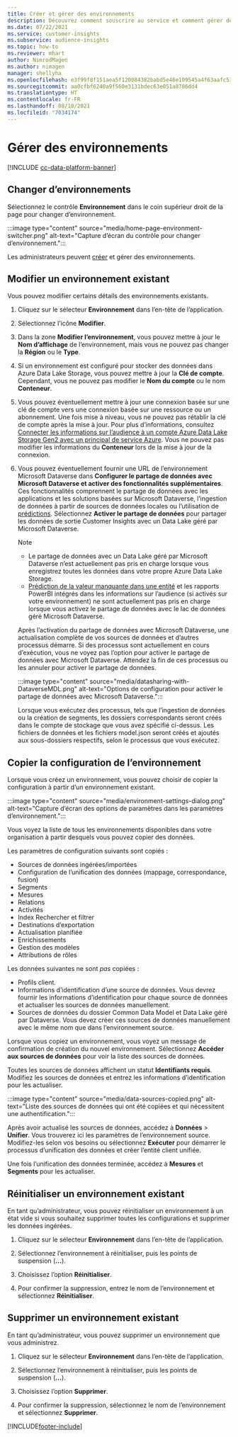```yaml
---
title: Créer et gérer des environnements
description: Découvrez comment souscrire au service et comment gérer des environnements.
ms.date: 07/22/2021
ms.service: customer-insights
ms.subservice: audience-insights
ms.topic: how-to
ms.reviewer: mhart
author: NimrodMagen
ms.author: nimagen
manager: shellyha
ms.openlocfilehash: e3f99f8f151aea5f120084382babd5e46e109545a4f63aafc51c3ecb1400cc33
ms.sourcegitcommit: aa0cfbf6240a9f560e3131bdec63e051a8786dd4
ms.translationtype: HT
ms.contentlocale: fr-FR
ms.lasthandoff: 08/10/2021
ms.locfileid: "7034174"
---
```

# <a name="manage-environments"></a>Gérer des environnements

[!INCLUDE [cc-data-platform-banner](../includes/cc-data-platform-banner.md)]

## <a name="switch-environments"></a>Changer d’environnements

Sélectionnez le contrôle **Environnement** dans le coin supérieur droit de la page pour changer d’environnement.

:::image type="content" source="media/home-page-environment-switcher.png" alt-text="Capture d’écran du contrôle pour changer d’environnement.":::

Les administrateurs peuvent [créer](get-started-paid.md) et gérer des environnements.

## <a name="edit-an-existing-environment"></a>Modifier un environnement existant

Vous pouvez modifier certains détails des environnements existants.

1.  Cliquez sur le sélecteur **Environnement** dans l’en-tête de l’application.

2.  Sélectionnez l’icône **Modifier**.

3. Dans la zone **Modifier l’environnement**, vous pouvez mettre à jour le **Nom d’affichage** de l’environnement, mais vous ne pouvez pas changer la **Région** ou le **Type**.

4. Si un environnement est configuré pour stocker des données dans Azure Data Lake Storage, vous pouvez mettre à jour la **Clé de compte**. Cependant, vous ne pouvez pas modifier le **Nom du compte** ou le nom **Conteneur**.

5. Vous pouvez éventuellement mettre à jour une connexion basée sur une clé de compte vers une connexion basée sur une ressource ou un abonnement. Une fois mise à niveau, vous ne pouvez pas rétablir la clé de compte après la mise à jour. Pour plus d’informations, consultez [Connecter les informations sur l’audience à un compte Azure Data Lake Storage Gen2 avec un principal de service Azure](connect-service-principal.md). Vous ne pouvez pas modifier les informations du **Conteneur** lors de la mise à jour de la connexion.

6. Vous pouvez éventuellement fournir une URL de l’environnement Microsoft Dataverse dans **Configurer le partage de données avec Microsoft Dataverse et activer des fonctionnalités supplémentaires**. Ces fonctionnalités comprennent le partage de données avec les applications et les solutions basées sur Microsoft Dataverse, l’ingestion de données à partir de sources de données locales ou l’utilisation de [prédictions](predictions.md). Sélectionnez **Activer le partage de données** pour partager les données de sortie Customer Insights avec un Data Lake géré par Microsoft Dataverse.

   > [!NOTE]
   > - Le partage de données avec un Data Lake géré par Microsoft Dataverse n’est actuellement pas pris en charge lorsque vous enregistrez toutes les données dans votre propre Azure Data Lake Storage.
   > - [Prédiction de la valeur manquante dans une entité](predictions.md) et les rapports PowerBI intégrés dans les informations sur l’audience (si activés sur votre environnement) ne sont actuellement pas pris en charge lorsque vous activez le partage de données avec le lac de données géré Microsoft Dataverse.

   Après l’activation du partage de données avec Microsoft Dataverse, une actualisation complète de vos sources de données et d’autres processus démarre. Si des processus sont actuellement en cours d’exécution, vous ne voyez pas l’option pour activer le partage de données avec Microsoft Dataverse. Attendez la fin de ces processus ou les annuler pour activer le partage de données. 
   
   :::image type="content" source="media/datasharing-with-DataverseMDL.png" alt-text="Options de configuration pour activer le partage de données avec Microsoft Dataverse.":::
   
   Lorsque vous exécutez des processus, tels que l’ingestion de données ou la création de segments, les dossiers correspondants seront créés dans le compte de stockage que vous avez spécifié ci-dessus. Les fichiers de données et les fichiers model.json seront créés et ajoutés aux sous-dossiers respectifs, selon le processus que vous exécutez.

## <a name="copy-the-environment-configuration"></a>Copier la configuration de l’environnement

Lorsque vous créez un environnement, vous pouvez choisir de copier la configuration à partir d’un environnement existant. 

:::image type="content" source="media/environment-settings-dialog.png" alt-text="Capture d’écran des options de paramètres dans les paramètres d’environnement.":::

Vous voyez la liste de tous les environnements disponibles dans votre organisation à partir desquels vous pouvez copier des données.

Les paramètres de configuration suivants sont copiés :

- Sources de données ingérées/importées
- Configuration de l’unification des données (mappage, correspondance, fusion)
- Segments
- Mesures
- Relations
- Activités
- Index Rechercher et filtrer
- Destinations d’exportation
- Actualisation planifiée
- Enrichissements
- Gestion des modèles
- Attributions de rôles

Les données suivantes ne sont *pas* copiées :

- Profils client.
- Informations d’identification d’une source de données. Vous devrez fournir les informations d’identification pour chaque source de données et actualiser les sources de données manuellement.
- Sources de données du dossier Common Data Model et Data Lake géré par Dataverse. Vous devez créer ces sources de données manuellement avec le même nom que dans l’environnement source.

Lorsque vous copiez un environnement, vous voyez un message de confirmation de création du nouvel environnement. Sélectionnez **Accéder aux sources de données** pour voir la liste des sources de données.

Toutes les sources de données affichent un statut **Identifiants requis**. Modifiez les sources de données et entrez les informations d’identification pour les actualiser.

:::image type="content" source="media/data-sources-copied.png" alt-text="Liste des sources de données qui ont été copiées et qui nécessitent une authentification.":::

Après avoir actualisé les sources de données, accédez à **Données** > **Unifier**. Vous trouverez ici les paramètres de l’environnement source. Modifiez-les selon vos besoins ou sélectionnez **Exécuter** pour démarrer le processus d’unification des données et créer l’entité client unifiée.

Une fois l’unification des données terminée, accédez à **Mesures** et **Segments** pour les actualiser.

## <a name="reset-an-existing-environment"></a>Réinitialiser un environnement existant

En tant qu’administrateur, vous pouvez réinitialiser un environnement à un état vide si vous souhaitez supprimer toutes les configurations et supprimer les données ingérées.

1.  Cliquez sur le sélecteur **Environnement** dans l’en-tête de l’application. 

2.  Sélectionnez l’environnement à réinitialiser, puis les points de suspension (**...**). 

3. Choisissez l’option **Réinitialiser**. 

4.  Pour confirmer la suppression, entrez le nom de l’environnement et sélectionnez **Réinitialiser**.

## <a name="delete-an-existing-environment"></a>Supprimer un environnement existant

En tant qu’administrateur, vous pouvez supprimer un environnement que vous administrez.

1.  Cliquez sur le sélecteur **Environnement** dans l’en-tête de l’application.

2.  Sélectionnez l’environnement à réinitialiser, puis les points de suspension (**...**). 

3. Choisissez l’option **Supprimer**. 

4.  Pour confirmer la suppression, sélectionnez le nom de l’environnement et sélectionnez **Supprimer**.


[!INCLUDE[footer-include](../includes/footer-banner.md)]
